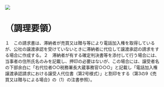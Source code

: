 ![](https://www.nta.go.jp/tmp/ecaf5662-d330-4943-8ab3-cc2d6410f40a/images/a142c88d8a0f21d1b58d392c0f20c07ea710c739c43fdabb6f2247d377db0dd8.jpg)

# （調理要領）

１　この請求書は、滞納者が売買又は贈与等により電話加入権を取得しているが、公社の譲渡承認を受けていないときに滞納者に代位して譲渡承認の請求をする場合に作成する。２　滞納者が有する確定判決書等を添付して行う場合には、当事者の住所氏名のみを記載し、押印の必要はないが、この場合には、譲受者名の下部余白に「右代位者○○税務署長大蔵事務官○○○」と記載し「電話加入権譲渡承認請求における譲受人代位書（第2号様式）」と割印をする（第3の9《売買又は贈与による場合》の（1）の注書参照）。